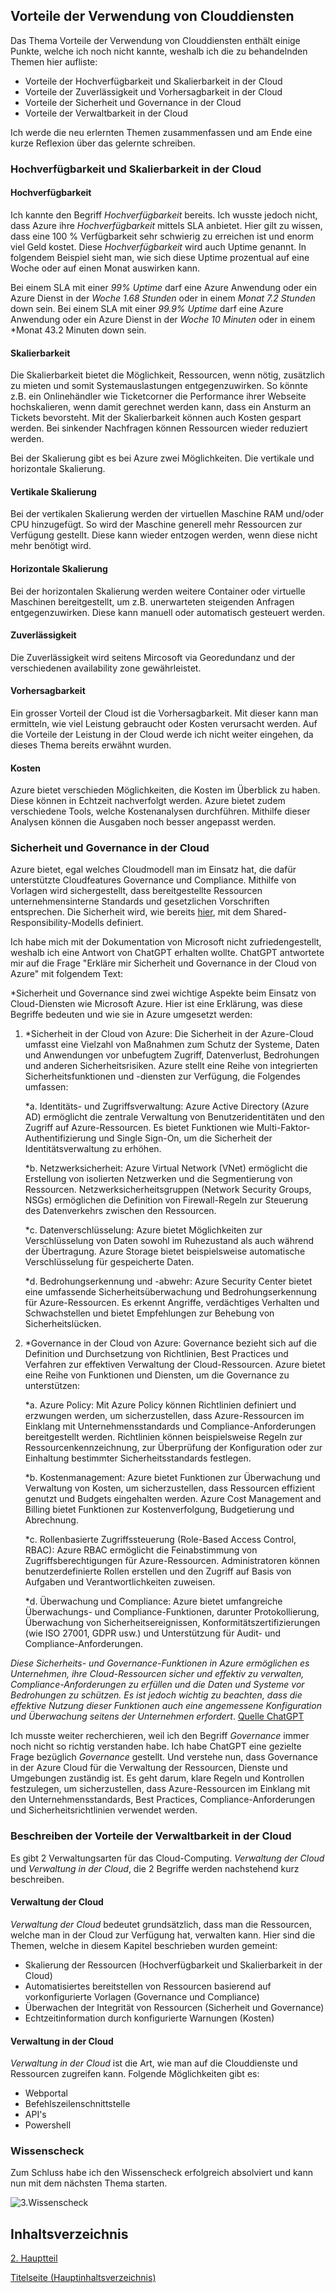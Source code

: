 ## Vorteile der Verwendung von Clouddiensten

Das Thema Vorteile der Verwendung von Clouddiensten enthält einige Punkte, welche ich noch nicht kannte, weshalb ich die zu behandelnden Themen hier aufliste:
-   Vorteile der Hochverfügbarkeit und Skalierbarkeit in der Cloud
-   Vorteile der Zuverlässigkeit und Vorhersagbarkeit in der Cloud
-   Vorteile der Sicherheit und Governance in der Cloud
-   Vorteile der Verwaltbarkeit in der Cloud

Ich werde die neu erlernten Themen zusammenfassen und am Ende eine kurze Reflexion über das gelernte schreiben.

### Hochverfügbarkeit und Skalierbarkeit in der Cloud

#### Hochverfügbarkeit

Ich kannte den Begriff *Hochverfügbarkeit* bereits. Ich wusste jedoch nicht, dass Azure ihre *Hochverfügbarkeit* mittels SLA anbietet. Hier gilt zu wissen, dass eine 100 % Verfügbarkeit sehr schwierig zu erreichen ist und enorm viel Geld kostet. Diese *Hochverfügbarkeit* wird auch Uptime genannt. In folgendem Beispiel sieht man, wie sich diese Uptime prozentual auf eine Woche oder auf einen Monat auswirken kann.

Bei einem SLA mit einer *99% Uptime* darf eine Azure Anwendung oder ein Azure Dienst in der *Woche 1.68 Stunden* oder in einem *Monat 7.2 Stunden* down sein.
Bei einem SLA mit einer *99.9% Uptime* darf eine Azure Anwendung oder ein Azure Dienst in der *Woche 10 Minuten* oder in einem *Monat 43.2 Minuten down sein.

#### Skalierbarkeit

Die Skalierbarkeit bietet die Möglichkeit, Ressourcen, wenn nötig, zusätzlich zu mieten und somit Systemauslastungen entgegenzuwirken. So könnte z.B. ein Onlinehändler wie Ticketcorner die Performance ihrer Webseite hochskalieren, wenn damit gerechnet werden kann, dass ein Ansturm an Tickets bevorsteht. Mit der Skalierbarkeit können auch Kosten gespart werden. Bei sinkender Nachfragen können Ressourcen wieder reduziert werden.

Bei der Skalierung gibt es bei Azure zwei Möglichkeiten. Die vertikale und horizontale Skalierung.

#### Vertikale Skalierung

Bei der vertikalen Skalierung werden der virtuellen Maschine RAM und/oder CPU hinzugefügt. So wird der Maschine generell mehr Ressourcen zur Verfügung gestellt. Diese kann wieder entzogen werden, wenn diese nicht mehr benötigt wird.

#### Horizontale Skalierung

Bei der horizontalen Skalierung werden weitere Container oder virtuelle Maschinen bereitgestellt, um z.B. unerwarteten steigenden Anfragen entgegenzuwirken. Diese kann manuell oder automatisch gesteuert werden.

#### Zuverlässigkeit

Die Zuverlässigkeit wird seitens Mircosoft via Georedundanz und der verschiedenen availability zone gewährleistet. 

#### Vorhersagbarkeit

Ein grosser Vorteil der Cloud ist die Vorhersagbarkeit. Mit dieser kann man ermitteln, wie viel Leistung gebraucht oder Kosten verursacht werden. Auf die Vorteile der Leistung in der Cloud werde ich nicht weiter eingehen, da dieses Thema bereits erwähnt wurden.

#### Kosten

Azure bietet verschieden Möglichkeiten, die Kosten im Überblick zu haben. Diese können in Echtzeit nachverfolgt werden. Azure bietet zudem verschiedene Tools, welche Kostenanalysen durchführen. Mithilfe dieser Analysen können die Ausgaben noch besser angepasst werden.

### Sicherheit und Governance in der Cloud

Azure bietet, egal welches Cloudmodell man im Einsatz hat, die dafür unterstützte Cloudfeatures Governance und Compliance. Mithilfe von Vorlagen wird sichergestellt, dass bereitgestellte Ressourcen unternehmensinterne Standards und gesetzlichen Vorschriften entsprechen.
Die Sicherheit wird, wie bereits [hier](./Beschreiben_des_Cloud_Computings.md#Shared-Responsibility-Modells), mit dem Shared-Responsibility-Modells definiert.

Ich habe mich mit der Dokumentation von Microsoft nicht zufriedengestellt, weshalb ich eine Antwort von ChatGPT erhalten wollte. ChatGPT antwortete mir auf die Frage "Erkläre mir Sicherheit und Governance in der Cloud von Azure" mit folgendem Text:

*Sicherheit und Governance sind zwei wichtige Aspekte beim Einsatz von Cloud-Diensten wie Microsoft Azure. Hier ist eine Erklärung, was diese Begriffe bedeuten und wie sie in Azure umgesetzt werden:

1.  *Sicherheit in der Cloud von Azure: Die Sicherheit in der Azure-Cloud umfasst eine Vielzahl von Maßnahmen zum Schutz der Systeme, Daten und Anwendungen vor unbefugtem Zugriff, Datenverlust, Bedrohungen und anderen Sicherheitsrisiken. Azure stellt eine Reihe von integrierten Sicherheitsfunktionen und -diensten zur Verfügung, die Folgendes umfassen:
    
    *a. Identitäts- und Zugriffsverwaltung: Azure Active Directory (Azure AD) ermöglicht die zentrale Verwaltung von Benutzeridentitäten und den Zugriff auf Azure-Ressourcen. Es bietet Funktionen wie Multi-Faktor-Authentifizierung und Single Sign-On, um die Sicherheit der Identitätsverwaltung zu erhöhen.
    
    *b. Netzwerksicherheit: Azure Virtual Network (VNet) ermöglicht die Erstellung von isolierten Netzwerken und die Segmentierung von Ressourcen. Netzwerksicherheitsgruppen (Network Security Groups, NSGs) ermöglichen die Definition von Firewall-Regeln zur Steuerung des Datenverkehrs zwischen den Ressourcen.
    
    *c. Datenverschlüsselung: Azure bietet Möglichkeiten zur Verschlüsselung von Daten sowohl im Ruhezustand als auch während der Übertragung. Azure Storage bietet beispielsweise automatische Verschlüsselung für gespeicherte Daten.
    
    *d. Bedrohungserkennung und -abwehr: Azure Security Center bietet eine umfassende Sicherheitsüberwachung und Bedrohungserkennung für Azure-Ressourcen. Es erkennt Angriffe, verdächtiges Verhalten und Schwachstellen und bietet Empfehlungen zur Behebung von Sicherheitslücken.
    
2.  *Governance in der Cloud von Azure: Governance bezieht sich auf die Definition und Durchsetzung von Richtlinien, Best Practices und Verfahren zur effektiven Verwaltung der Cloud-Ressourcen. Azure bietet eine Reihe von Funktionen und Diensten, um die Governance zu unterstützen:
    
    *a. Azure Policy: Mit Azure Policy können Richtlinien definiert und erzwungen werden, um sicherzustellen, dass Azure-Ressourcen im Einklang mit Unternehmensstandards und Compliance-Anforderungen bereitgestellt werden. Richtlinien können beispielsweise Regeln zur Ressourcenkennzeichnung, zur Überprüfung der Konfiguration oder zur Einhaltung bestimmter Sicherheitsstandards festlegen.
    
    *b. Kostenmanagement: Azure bietet Funktionen zur Überwachung und Verwaltung von Kosten, um sicherzustellen, dass Ressourcen effizient genutzt und Budgets eingehalten werden. Azure Cost Management and Billing bietet Funktionen zur Kostenverfolgung, Budgetierung und Abrechnung.
    
    *c. Rollenbasierte Zugriffssteuerung (Role-Based Access Control, RBAC): Azure RBAC ermöglicht die Feinabstimmung von Zugriffsberechtigungen für Azure-Ressourcen. Administratoren können benutzerdefinierte Rollen erstellen und den Zugriff auf Basis von Aufgaben und Verantwortlichkeiten zuweisen.
    
    *d. Überwachung und Compliance: Azure bietet umfangreiche Überwachungs- und Compliance-Funktionen, darunter Protokollierung, Überwachung von Sicherheitsereignissen, Konformitätszertifizierungen (wie ISO 27001, GDPR usw.) und Unterstützung für Audit- und Compliance-Anforderungen.
    

*Diese Sicherheits- und Governance-Funktionen in Azure ermöglichen es Unternehmen, ihre Cloud-Ressourcen sicher und effektiv zu verwalten, Compliance-Anforderungen zu erfüllen und die Daten und Systeme vor Bedrohungen zu schützen. Es ist jedoch wichtig zu beachten, dass die effektive Nutzung dieser Funktionen auch eine angemessene Konfiguration und Überwachung seitens der Unternehmen erfordert*.
[Quelle ChatGPT](https://chat.openai.com/)

Ich musste weiter recherchieren, weil ich den Begriff *Governance* immer noch nicht so richtig verstanden habe. Ich habe ChatGPT eine gezielte Frage bezüglich *Governance* gestellt. Und verstehe nun, dass Governance in der Azure Cloud für die Verwaltung der Ressourcen, Dienste und Umgebungen zuständig ist. Es geht darum, klare Regeln und Kontrollen festzulegen, um sicherzustellen, dass Azure-Ressourcen im Einklang mit den Unternehmensstandards, Best Practices, Compliance-Anforderungen und Sicherheitsrichtlinien verwendet werden.

### Beschreiben der Vorteile der Verwaltbarkeit in der Cloud

Es gibt 2 Verwaltungsarten für das Cloud-Computing. *Verwaltung der Cloud* und *Verwaltung in der Cloud*, die 2 Begriffe werden nachstehend kurz beschreiben.

#### Verwaltung der Cloud

*Verwaltung der Cloud* bedeutet grundsätzlich, dass man die Ressourcen, welche man in der Cloud zur Verfügung hat, verwalten kann. Hier sind die Themen, welche in diesem Kapitel beschrieben wurden gemeint:
- Skalierung der Ressourcen (Hochverfügbarkeit und Skalierbarkeit in der Cloud)
- Automatisiertes bereitstellen von Ressourcen basierend auf vorkonfigurierte Vorlagen (Governance und Compliance)
- Überwachen der Integrität von Ressourcen (Sicherheit und Governance)
- Echtzeitinformation durch konfigurierte Warnungen (Kosten)

#### Verwaltung in der Cloud

*Verwaltung in der Cloud* ist die Art, wie man auf die Clouddienste und Ressourcen zugreifen kann. Folgende Möglichkeiten gibt es:
- Webportal
- Befehlszeilenschnittstelle
- API's
- Powershell

### Wissenscheck
Zum Schluss habe ich den Wissenscheck erfolgreich absolviert und kann nun mit dem nächsten Thema starten.

![3.Wissenscheck](../ressources/3_Wissensbeuurteilung.png)


## Inhaltsverzeichnis

[2. Hauptteil](./README.md)

[Titelseite (Hauptinhaltsverzeichnis)](../README.md)
